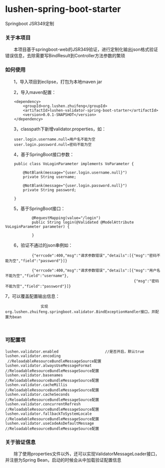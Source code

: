 # lushen-spring-boot-starter

Springboot JSR349定制

### 关于本项目

        本项目基于springboot-web的JSR349验证，进行定制化输出json格式验证错误信息，去除需要写BindResult到Controller方法参数的繁琐
        
### 如何使用

        1，导入项目到eclipse，打包为本地maven jar
        
        2，导入maven配置：
                
		<dependency>
			<groupId>org.lushen.zhuifeng</groupId>
			<artifactId>lushen-validator-spring-boot-starter</artifactId>
			<version>0.0.1-SNAPSHOT</version>
		</dependency>
                
        3，classpath下新增validator.properties，如：
 
		user.login.username.null=用户名不能为空
		user.login.password.null=密码不能为空
        
        4，基于SpringBoot接口参数：
        
		public class VoLoginParameter implements VoParameter {

			@NotBlank(message="{user.login.username.null}")
			private String username;

			@NotBlank(message="{user.login.password.null}")
			private String password;

		}
                
        5，基于SpringBoot接口：
        
                @RequestMapping(value="/login")
                public String login(@Validated @ModelAttribute VoLoginParameter parameter) {
                        
                }
                
        6，验证不通过的json串例如：
        
                {"errcode":400,"msg":"请求参数错误","details":[{"msg":"密码不能为空","field":"password"}]}
                
                {"errcode":400,"msg":"请求参数错误","details":[{"msg":"用户名不能为空","field":"username"},
                                                              {"msg":"密码不能为空","field":"password"}]}
            
   7，可以覆盖配置输出信息：
		
					实现org.lushen.zhuifeng.springboot.validator.BindExceptionHandler接口，并配置为bean
                                                              
### 可配置项

	lushen.validator.enabled                     //是否开启，默认true
	lushen.validator.encoding                    //ReloadableResourceBundleMessageSource配置
	lushen.validator.alwaysUseMessageFormat      //ReloadableResourceBundleMessageSource配置
	lushen.validator.basenames                   //ReloadableResourceBundleMessageSource配置
	lushen.validator.cacheMillis                 //ReloadableResourceBundleMessageSource配置
	lushen.validator.cacheSeconds                //ReloadableResourceBundleMessageSource配置
	lushen.validator.concurrentRefresh           //ReloadableResourceBundleMessageSource配置
	lushen.validator.fallbackToSystemLocale      //ReloadableResourceBundleMessageSource配置
	lushen.validator.useCodeAsDefaultMessage     //ReloadableResourceBundleMessageSource配置

### 关于验证信息

        除了使用properties文件以外，还可以实现ValidatorMessageLoader接口，并注册为Spring Bean，启动的时候会从中加载验证配置信息
        
